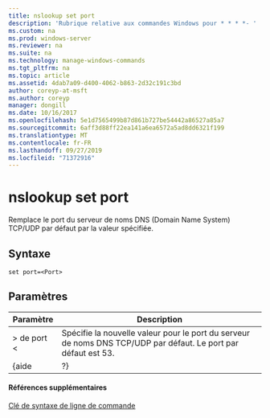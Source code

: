 ```yaml
---
title: nslookup set port
description: 'Rubrique relative aux commandes Windows pour * * * *- '
ms.custom: na
ms.prod: windows-server
ms.reviewer: na
ms.suite: na
ms.technology: manage-windows-commands
ms.tgt_pltfrm: na
ms.topic: article
ms.assetid: 4dab7a09-d400-4062-b863-2d32c191c3bd
author: coreyp-at-msft
ms.author: coreyp
manager: dongill
ms.date: 10/16/2017
ms.openlocfilehash: 5e1d7565499b87d861b727be54442a86527a85a7
ms.sourcegitcommit: 6aff3d88ff22ea141a6ea6572a5ad8dd6321f199
ms.translationtype: MT
ms.contentlocale: fr-FR
ms.lasthandoff: 09/27/2019
ms.locfileid: "71372916"
---
```

# <a name="nslookup-set-port"></a>nslookup set port



Remplace le port du serveur de noms DNS (Domain Name System) TCP/UDP par défaut par la valeur spécifiée.

## <a name="syntax"></a>Syntaxe

```
set port=<Port>
```

## <a name="parameters"></a>Paramètres

| Paramètre |                                          Description                                          |
|-----------|-----------------------------------------------------------------------------------------------|
|  > de port \<  | Spécifie la nouvelle valeur pour le port du serveur de noms DNS TCP/UDP par défaut. Le port par défaut est 53. |
|   {aide   |                                              ?}                                               |

#### <a name="additional-references"></a>Références supplémentaires

[Clé de syntaxe de ligne de commande](command-line-syntax-key.md)